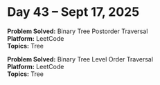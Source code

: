 # Day 43 – Sept 17, 2025

**Problem Solved:** Binary Tree Postorder Traversal                          
**Platform:** LeetCode                       
**Topics:** Tree
      
**Problem Solved:** Binary Tree Level Order Traversal                          
**Platform:** LeetCode                       
**Topics:** Tree
